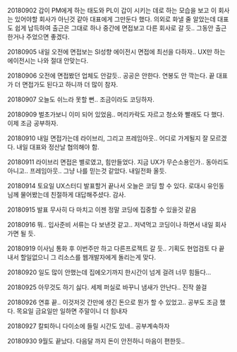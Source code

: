 20180902 갑이 PM에게 하는 태도와 PL이 갑이 시키는 데로 하는 모습을 보고 이 회사는 있어야할 회사가 아닌것 같아 대표에게 그만둔다 했다.
의외로 화낼 줄 알았는데 대표도 쉽게 납득하여 출근은 그대로 하나 중간에 면접보고 다른 회사로 갈 듯.. 그동안 출근한거나 주었으면 좋겠다.

20180905 내일 오전에 면접보는 SI성향 에이전시 면접에 최선을 다하자.. UX만 하는 에이전시는 나와 절대 안맞는다.

20180906 오전에 면접봤던 업체도 안갈듯.. 공공은 안한다. 연봉도 안 깍는다. 끝 대표가 더 면접가도 된다고 하니까 더 많이 참자.

20180907 오늘도 쉬느라 못할 뻔.. 조금이라도 코딩하자.

20180909 벌초가보니 이미 되어 있었음.. 머리카락도 자르고 청소와 빨래도 다 했다. 이제 조금 공부하자.

20180910 내일 면접가는데 라이브리, 그리고 프레임아웃.. 어디로 가게될지 잘 모르겠다. 내일 대표와 정산날 협의해야 함.

20180911 라이브리 면접은 별로였고, 힘만들었다. 지금 UX가 무슨소용인가.. 동아리도 아니고.. 프레임아웃.. 그냥 나를 믿는것 같았다. 내일전화 올듯.

20180914 토요일 UX스터디 발표할거 끝나서 오늘은 코딩 할 수 있다. 로대시 유인동님께 물어봤는데 친절하게 대답해주셨다. 감사.

20180915 발표 무사히 다 마치고 이젠 정말 코딩에 집중할 수 있을것 같음

20180916 뭐.. 입사준비 서류는 다 보낸것 같고.. 저녁먹고 코딩이나 하면서 내일 회사가면 될 듯.

20180919 이사님 통화 후 이번주만 하고 다른프로젝트 갈 듯.. 기획도 현업검토 다 끝내서 할일없으니 그 리소스를 웹개발자에게 돌리는게 맞다.

20180920 일도 많이 안했는데 집에오기까지 한시간이 넘게 걸려 너무 힘들다...

20180925 아무것도 하기 싫다. 세제 퍼실로 바꾸니 냄새가 안난다.. 진작 쓸걸

20180926 연휴 끝.. 이것저것 간만에 생긴 돈으로 뭔가 할 수 있었고.. 공부도 조금 했다. 목요일 금요일만 일하면 주말이니 더 힘내자

20180927 칼퇴하니 다이소에 들릴 시간도 있네.. 공부계속하자

20180930 9월도 끝났다. 다음달 까지 돈이 안전하니 마음이 편한듯..

